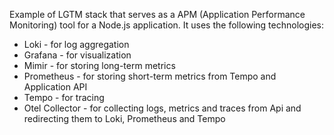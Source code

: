 Example of LGTM stack that serves as a APM (Application Performance Monitoring) tool for a Node.js application. It uses the following technologies:
- Loki - for log aggregation
- Grafana - for visualization
- Mimir - for storing long-term metrics
- Prometheus - for storing short-term metrics from Tempo and Application API
- Tempo - for tracing
- Otel Collector - for collecting logs, metrics and traces from Api and redirecting them to Loki, Prometheus and Tempo